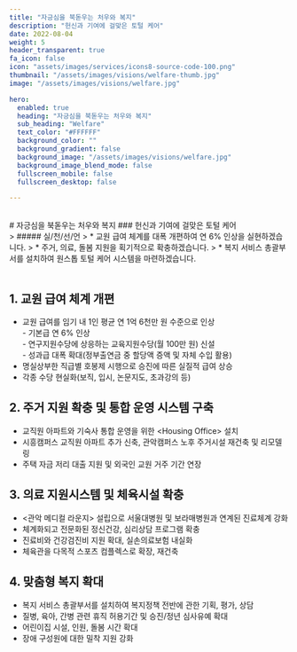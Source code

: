 ```yaml
---
title: "자긍심을 북돋우는 처우와 복지"
description: "헌신과 기여에 걸맞은 토털 케어"
date: 2022-08-04
weight: 5
header_transparent: true
fa_icon: false
icon: "assets/images/services/icons8-source-code-100.png"
thumbnail: "/assets/images/visions/welfare-thumb.jpg"
image: "/assets/images/visions/welfare.jpg"

hero:
  enabled: true
  heading: "자긍심을 북돋우는 처우와 복지"
  sub_heading: "Welfare"
  text_color: "#FFFFFF"
  background_color: ""
  background_gradient: false
  background_image: "/assets/images/visions/welfare.jpg"
  background_image_blend_mode: false
  fullscreen_mobile: false
  fullscreen_desktop: false

---
```

<br>
# 자긍심을 북돋우는 처우와 복지
### 헌신과 기여에 걸맞은 토털 케어


<br>
> ##### 실/천/선/언
> * 교원 급여 체계를 대폭 개편하여 연 6% 인상을 실현하겠습니다.
> * 주거, 의료, 돌봄 지원을 획기적으로 확충하겠습니다.
> * 복지 서비스 총괄부서를 설치하여 원스톱 토털 케어 시스템을 마련하겠습니다.


<br>
<br>

## 1. 교원 급여 체계 개편
- 교원 급여를 임기 내 1인 평균 연 1억 6천만 원 수준으로 인상
<br> - 기본급 연 6% 인상
<br> - 연구지원수당에 상응하는 교육지원수당(월 100만 원) 신설
<br> - 성과급 대폭 확대(정부출연금 중 할당액 증액 및 자체 수입 활용)
- 명실상부한 직급별 호봉제 시행으로 승진에 따른 실질적 급여 상승
- 각종 수당 현실화(보직, 입시, 논문지도, 초과강의 등)

## 2. 주거 지원 확충 및 통합 운영 시스템 구축
- 교직원 아파트와 기숙사 통합 운영을 위한 \<Housing Office\> 설치
- 시흥캠퍼스 교직원 아파트 추가 신축, 관악캠퍼스 노후 주거시설 재건축 및 리모델링
- 주택 자금 저리 대출 지원 및 외국인 교원 거주 기간 연장

## 3. 의료 지원시스템 및 체육시설 확충
- \<관악 메디컬 라운지\> 설립으로 서울대병원 및 보라매병원과 연계된 진료체계 강화
- 체계화되고 전문화된 정신건강, 심리상담 프로그램 확충
- 진료비와 건강검진비 지원 확대, 실손의료보험 내실화
- 체육관을 다목적 스포츠 컴플렉스로 확장, 재건축

## 4. 맞춤형 복지 확대
- 복지 서비스 총괄부서를 설치하여 복지정책 전반에 관한 기획, 평가, 상담
- 질병, 육아, 간병 관련 휴직 허용기간 및 승진/정년 심사유예 확대
- 어린이집 시설, 인원, 돌봄 시간 확대
- 장애 구성원에 대한 밀착 지원 강화
